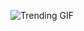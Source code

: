 
<!-- GIF_SECTION -->
![Trending GIF](https://media4.giphy.com/media/v1.Y2lkPThiYjIxNzcycnU2ZWxnOXpydHo1eHk2bmVkNGl6ZnlteDZpZWxmZHd6Mnlnb3IxZiZlcD12MV9naWZzX3NlYXJjaCZjdD1n/A06UFEx8jxEwU/giphy.gif)
<!-- END_GIF_SECTION -->

